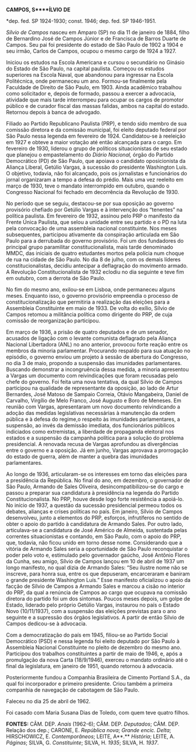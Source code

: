 **CAMPOS, S****ÍLVIO** **DE**

\*dep. fed. SP 1924-1930; const. 1946; dep. fed. SP 1946-1951.

*Sílvio de Campos* nasceu em Amparo (SP) no dia 11 de janeiro de 1884,
filho de Bernardino José de Campos Júnior e de Francisca de Barros
Duarte de Campos. Seu pai foi presidente do estado de São Paulo de 1902
a 1904 e seu irmão, Carlos de Campos, ocupou o mesmo cargo de 1924 a
1927.

Iniciou os estudos na Escola Americana e cursou o secundário no Ginásio
do Estado de São Paulo, na capital paulista. Começou os estudos
superiores na Escola Naval, que abandonou para ingressar na Escola
Politécnica, onde permaneceu um ano. Formou-se finalmente pela Faculdade
de Direito de São Paulo, em 1903. Ainda acadêmico trabalhou como
solicitador e, depois de formado, passou a exercer a advocacia,
atividade que mais tarde interrompeu para ocupar os cargos de promotor
público e de curador fiscal das massas falidas, ambos na capital do
estado. Retornou depois à banca de advogado.

Filiado ao Partido Republicano Paulista (PRP), e tendo sido membro de
sua comissão diretora e da comissão municipal, foi eleito deputado
federal por São Paulo nessa legenda em fevereiro de 1924. Candidatou-se
à reeleição em 1927 e obteve a maior votação até então alcançada para o
cargo. Em fevereiro de 1930, liderou o grupo de políticos situacionistas
de seu estado que planejou o empastelamento do *Diário Nacional,* órgão
do Partido Democrático (PD) de São Paulo, que apoiava o candidato
oposicionista da Aliança Liberal, Getúlio Vargas, à sucessão do
presidente Washington Luís. O objetivo, todavia, não foi alcançado, pois
os jornalistas e funcionários do jornal organizaram a tempo a defesa do
prédio. Mais uma vez reeleito em março de 1930, teve o mandato
interrompido em outubro, quando o Congresso Nacional foi fechado em
decorrência da Revolução de 1930.

No período que se seguiu, destacou-se por sua oposição ao governo
provisório chefiado por Getúlio Vargas e à intervenção dos “tenentes” na
política paulista. Em fevereiro de 1932, assinou pelo PRP o manifesto da
Frente Única Paulista, que selou a unidade entre seu partido e o PD na
luta pela convocação de uma assembleia nacional constituinte. Nos meses
subsequentes, participou ativamente da conspiração articulada em São
Paulo para a derrubada do governo provisório. Foi um dos fundadores do
principal grupo paramilitar constitucionalista, mais tarde denominado
MMDC, das iniciais de quatro estudantes mortos pela polícia num choque
de rua na cidade de São Paulo. No dia 8 de julho, com os demais líderes
constitucionalistas, decidiu antecipar a deflagração do movimento
armado. A Revolução Constitucionalista de 1932 eclodiu no dia seguinte e
teve fim em outubro, com a derrota de São Paulo.

No fim do mesmo ano, exilou-se em Lisboa, onde permaneceu alguns meses.
Enquanto isso, o governo provisório empreendia o processo de
constitucionalização que permitiria a realização das eleições para a
Assembleia Constituinte em maio de 1933. De volta do exílio, Sílvio de
Campos retomou a militância política como dirigente do PRP, de cuja
comissão de reorganização participou.

Em março de 1936, a prisão de quatro deputados e de um senador, acusados
de ligação com o levante comunista deflagrado pela Aliança Nacional
Libertadora (ANL) no ano anterior, provocou forte reação entre os
membros da minoria parlamentar. Procurando respaldo para sua atuação no
episódio, o governo enviou um projeto à sessão de abertura do Congresso,
no dia 3 de maio, propondo a suspensão das imunidades parlamentares.
Buscando demonstrar a incongruência dessa medida, a minoria apresentou a
Vargas um documento com reivindicações que foram recusadas pelo chefe do
governo. Foi feita uma nova tentativa, da qual Sílvio de Campos
participou na qualidade de representante da oposição, ao lado de Artur
Bernardes, José Matoso de Sampaio Correia, Otávio Mangabeira, Daniel de
Carvalho, Virgílio de Melo Franco, José Augusto e Boro de Meneses. Em
reunião com Vargas, apresentaram um novo documento reivindicando a
adoção das medidas legislativas necessárias à manutenção da ordem
pública e à defesa do regime,o respeito às imunidades parlamentares, a
suspensão, ao invés da demissão imediata, dos funcionários públicos
indiciados como extremistas, a liberdade de propaganda eleitoral nos
estados e a suspensão da campanha política para a solução do problema
presidencial. A renovada recusa de Vargas aprofundou as divergências
entre o governo e a oposição. Já em junho, Vargas aprovava a prorrogação
do estado de guerra, além de manter a quebra das imunidades
parlamentares.

Ao longo de 1936, articularam-se os interesses em torno das eleições
para a presidência da República. No final do ano, em dezembro, o
governador de São Paulo, Armando de Sales Oliveira,
desincompatibilizou-se do cargo e passou a preparar sua candidatura à
presidência na legenda do Partido Constitucionalista. No PRP, houve
desde logo forte resistência a apoiá-lo. No início de 1937, a questão da
sucessão presidencial permeou todos os debates, alianças e crises
políticas no país. Em janeiro, Sílvio de Campos desenvolveu, junto a
elementos do PRP, esforços, infrutíferos no sentido de obter o apoio do
partido à candidatura de Armando Sales. Por outro lado, articulava-se a
candidatura de José Américo de Almeida, sustentada pelas correntes
situacionistas e contando, em São Paulo, com o apoio do PRP, que,
todavia, não ficou unido em torno desse nome. Considerando que a vitória
de Armando Sales seria a oportunidade de São Paulo reconquistar o poder
pelo voto e, estimulado pelo governador gaúcho, José Antônio Flores da
Cunha, seu amigo, Sílvio de Campos lançou em 10 de abril de 1937 um
longo manifesto, no qual dizia de Armando Sales: “Seu ilustre nome não
se inscreve, para honra sua, entre os que depuseram, encarceraram e
baniram o grande presidente Washington Luís.” Esse manifesto oficializou
o apoio da facção de Sílvio de Campos a Armando Sales e marcou a cisão
no interior do PRP, da qual a renúncia de Campos ao cargo que ocupava na
comissão diretora do partido foi um dos sintomas. Poucos meses depois,
um golpe de Estado, liderado pelo próprio Getúlio Vargas, instaurou no
país o Estado Novo (10/11/1937), com a suspensão das eleições previstas
para o ano seguinte e a supressão dos órgãos legislativos. A partir de
então Sílvio de Campos dedicou-se à advocacia.

Com a democratização do país em 1945, filiou-se ao Partido Social
Democrático (PSD) e nessa legenda foi eleito deputado por São Paulo à
Assembleia Nacional Constituinte no pleito de dezembro do mesmo ano.
Participou dos trabalhos constituintes a partir de maio de 1946, e, após
a promulgação da nova Carta (18/9/1946), exerceu o mandato ordinário até
o final da legislatura, em janeiro de 1951, quando retornou à advocacia.

Posteriormente fundou a Companhia Brasileira de Cimento Portland S.A.,
da qual foi incorporador e primeiro presidente. Criou também a primeira
companhia de navegação de cabotagem de São Paulo.

Faleceu no dia 25 de abril de 1962.

Foi casado com Maria Susana Dias de Toledo, com quem teve quatro filhos.

**FONTES:** CÂM. DEP. *Anais* (1962-6); CÂM. DEP. *Deputados*; CÂM. DEP.
Relação dos dep.; CARONE, E. *República nova*; *Grande encic. Delta*;
HIRSCHOWICZ, E. *Contemporâneos*; LEITE, A**.** *História*; LEITE, A.
*Páginas*; SILVA, G. *Constituinte*; SILVA, H. *1935*; SILVA, H. *1937*.
